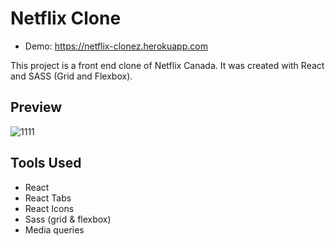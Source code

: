 # Netflix Clone
- Demo: https://netflix-clonez.herokuapp.com

This project is a front end clone of Netflix Canada. It was created with React and SASS (Grid and Flexbox).

## Preview
![1111](https://user-images.githubusercontent.com/48876996/64920051-d2fe8180-d7c3-11e9-9146-fbc67d21cdef.JPG)


## Tools Used
- React
- React Tabs
- React Icons
- Sass (grid & flexbox)
- Media queries

